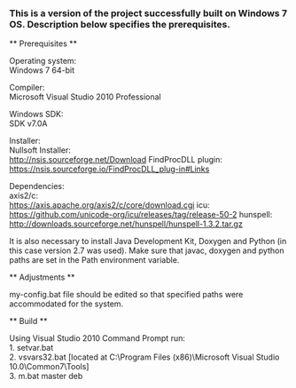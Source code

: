 ### This is a version of the project successfully built on Windows 7 OS. Description below specifies the prerequisites.

** Prerequisites **

Operating system:  
    Windows 7 64-bit

Compiler:  
    Microsoft Visual Studio 2010 Professional

Windows SDK:  
    SDK v7.0A

Installer:  
    Nullsoft Installer:  
        http://nsis.sourceforge.net/Download
    FindProcDLL plugin:  
        https://nsis.sourceforge.io/FindProcDLL_plug-in#Links

Dependencies:  
    axis2/c:  
        https://axis.apache.org/axis2/c/core/download.cgi
    icu:  
        https://github.com/unicode-org/icu/releases/tag/release-50-2
    hunspell:  
        http://downloads.sourceforge.net/hunspell/hunspell-1.3.2.tar.gz

It is also necessary to install Java Development Kit, Doxygen and Python (in this case version 2.7 was used). Make sure that javac, doxygen and python paths are set in the Path environment variable.

** Adjustments **

my-config.bat file should be edited so that specified paths were accommodated for the system.

** Build **

Using Visual Studio 2010 Command Prompt run:  
    1. setvar.bat  
    2. vsvars32.bat [located at C:\Program Files (x86)\Microsoft Visual Studio 10.0\Common7\Tools]  
    3. m.bat master deb  
